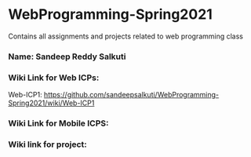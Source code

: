 # WebProgramming-Spring2021

Contains all assignments and projects related to web programming class

### Name: Sandeep Reddy Salkuti

### Wiki Link for Web ICPs:
Web-ICP1: https://github.com/sandeepsalkuti/WebProgramming-Spring2021/wiki/Web-ICP1


### Wiki Link for Mobile ICPS:


### Wiki link for project:

